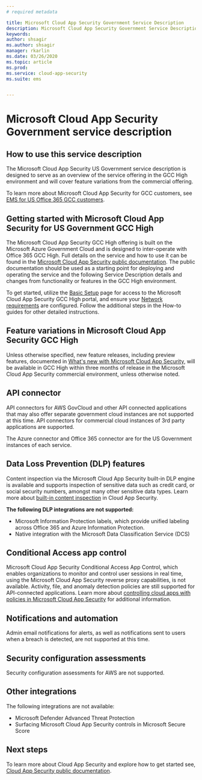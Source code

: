 ```yaml
---
# required metadata

title: Microsoft Cloud App Security Government Service Description
description: Microsoft Cloud App Security Government Service Description is designed to serve as an overview of our offering
keywords:
author: shsagir
ms.author: shsagir
manager: rkarlin
ms.date: 03/26/2020
ms.topic: article
ms.prod:
ms.service: cloud-app-security
ms.suite: ems


---
```

# Microsoft Cloud App Security Government service description

## How to use this service description

The Microsoft Cloud App Security US Government service description is designed to serve as an overview of the service offering in the GCC High environment and will cover feature variations from the commercial offering.

To learn more about Microsoft Cloud App Security for GCC customers, see [EMS for US Office 365 GCC customers](https://docs.microsoft.com/enterprise-mobility-security/solutions/ems-govt-service-description#ems-for-us-office-365-gcc-customers).

## Getting started with Microsoft Cloud App Security for US Government GCC High

The Microsoft Cloud App Security GCC High offering is built on the Microsoft Azure Government Cloud and is designed to inter-operate with Office 365 GCC High. Full details on the service and how to use it can be found in the [Microsoft Cloud App Security public documentation](https://docs.microsoft.com/cloud-app-security/). The public documentation should be used as a starting point for deploying and operating the service and the following Service Description details and changes from functionality or features in the GCC High environment.

To get started, utilize the [Basic Setup](https:/docs.microsoft.com/cloud-app-security/general-setup) page for access to the Microsoft Cloud App Security GCC High portal, and ensure your [Network requirements](https://docs.microsoft.com/cloud-app-security/network-requirements) are configured. Follow the additional steps in the How-to guides for other detailed instructions.

## Feature variations in Microsoft Cloud App Security GCC High

Unless otherwise specified, new feature releases, including preview features, documented in [What's new with Microsoft Cloud App Security](https://docs.microsoft.com/cloud-app-security/release-notes), will be available in GCC High within three months of release in the Microsoft Cloud App Security commercial environment, unless otherwise noted.

## API connector

API connectors for AWS GovCloud and other API connected applications that may also offer separate government cloud instances are not supported at this time. API connectors for commercial cloud instances of 3rd party applications are supported.

The Azure connector and Office 365 connector are for the US Government instances of each service.

## Data Loss Prevention (DLP) features

Content inspection via the Microsoft Cloud App Security built-in DLP engine is available and supports inspection of sensitive data such as credit card, or social security numbers, amongst many other sensitive data types. Learn more about [built-in content inspection](https://docs.microsoft.com/cloud-app-security/content-inspection-built-in) in Cloud App Security.

**The following DLP integrations are not supported:**

- Microsoft Information Protection labels, which provide unified labeling across Office 365 and Azure Information Protection.
- Native integration with the Microsoft Data Classification Service (DCS)

## Conditional Access app control

Microsoft Cloud App Security Conditional Access App Control, which enables organizations to monitor and control user sessions in real time, using the Microsoft Cloud App Security reverse proxy capabilities, is not available.
Activity, file, and anomaly detection policies are still supported for API-connected applications. Learn more about [controlling cloud apps with policies in Microsoft Cloud App Security](https://docs.microsoft.com/cloud-app-security/control-cloud-apps-with-policies) for additional information.

## Notifications and automation

Admin email notifications for alerts, as well as notifications sent to users when a breach is detected, are not supported at this time.

## Security configuration assessments

Security configuration assessments for AWS are not supported.

## Other integrations

The following integrations are not available:

- Microsoft Defender Advanced Threat Protection
- Surfacing Microsoft Cloud App Security controls in Microsoft Secure Score

## Next steps

To learn more about Cloud App Security and explore how to get started see, [Cloud App Security public documentation](https://docs.microsoft.com/cloud-app-security/).
